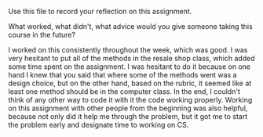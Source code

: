 Use this file to record your reflection on this assignment. 

What worked, what didn't, what advice would you give someone taking this course in the future?

I worked on this consistently throughout the week, which was good. I was very hesitant to put all of the methods in the resale shop class, which added some time spent on the assignment. I was hesitant to do it because on one hand I knew that you said that where some of the methods went was a design choice, but on the other hand, based on the rubric, it seemed like at least one method should be in the computer class. In the end, I couldn't think of any other way to code it with it the code working properly. Working on this assignment with other people from the beginning was also helpful, because not only did it help me through the problem, but it got me to start the problem early and designate time to working on CS. 